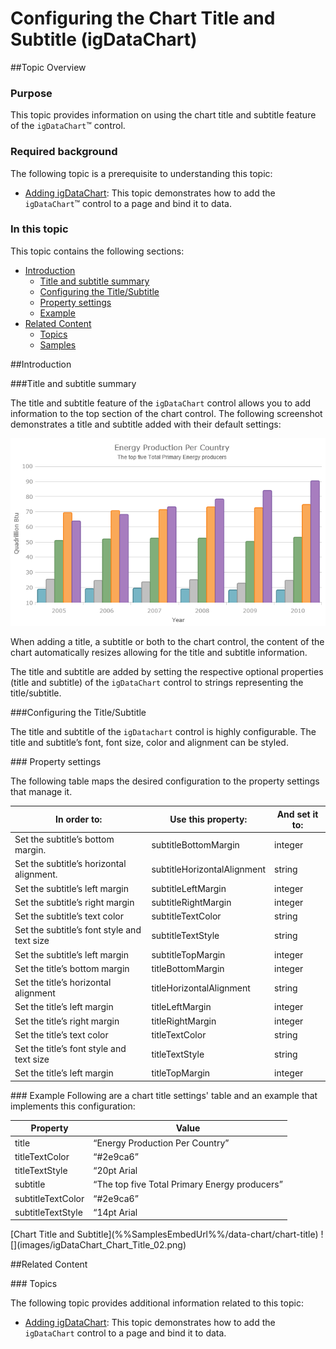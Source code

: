 ﻿<!--
|metadata|
{
    "fileName": "igdatachart-chart-titles-and-subtitles",
    "controlName": "",
    "tags": []
}
|metadata|
-->

# Configuring the Chart Title and Subtitle (igDataChart)



##Topic Overview


### Purpose

This topic provides information on using the chart title and subtitle feature of the `igDataChart`™ control.

### Required background

The following topic is a prerequisite to understanding this topic:

-	[Adding igDataChart](igDataChart-Adding.html): This topic demonstrates how to add the `igDataChart`™ control to a page and bind it to data.


### In this topic

This topic contains the following sections:

-   [Introduction](#introduction)
    -   [Title and subtitle summary](#title-subtitle)
    -   [Configuring the Title/Subtitle](#configuring)
    -   [Property settings](#property-settings)
    -   [Example](#example)
-   [Related Content](#related-content)
    -   [Topics](#topics)
    -   [Samples](#samples)



##<a id="introduction"></a>Introduction


###<a id="title-subtitle"></a>Title and subtitle summary

The title and subtitle feature of the `igDataChart` control allows you to add information to the top section of the chart control. The following screenshot demonstrates a title and subtitle added with their default settings:

![](images/igDataChart_Chart_Title_01.png)

When adding a title, a subtitle or both to the chart control, the content of the chart automatically resizes allowing for the title and subtitle information.

The title and subtitle are added by setting the respective optional properties (title and subtitle) of the `igDataChart` control to strings representing the title/subtitle.



###<a id="configuring"></a>Configuring the Title/Subtitle

The title and subtitle of the `igDatachart` control is highly configurable. The title and subtitle’s font, font size, color and alignment can be styled.

###<a id="property-settings"></a> Property settings

The following table maps the desired configuration to the property settings that manage it.

<table class="table">
	<thead>
		<tr>
			<th>In order to:</th>
			<th>Use this property:</th>
			<th>And set it to:</th>
		</tr>
	</thead>
	<tbody>
		<tr>
			<td>Set the subtitle’s bottom margin.</td>
			<td>subtitleBottomMargin</td>
			<td>integer</td>
		</tr>
		<tr>
			<td>Set the subtitle’s horizontal alignment.</td>
			<td>subtitleHorizontalAlignment</td>
			<td>string</td>
		</tr>
		<tr>
			<td>Set the subtitle’s left margin</td>
			<td>subtitleLeftMargin</td>
			<td>integer</td>
		</tr>
		<tr>
			<td>Set the subtitle’s right margin</td>
			<td>subtitleRightMargin</td>
			<td>integer</td>
		</tr>
		<tr>
			<td>Set the subtitle’s text color</td>
			<td>subtitleTextColor</td>
			<td>string</td>
		</tr>
		<tr>
			<td>Set the subtitle’s font style and text size</td>
			<td>subtitleTextStyle</td>
			<td>string</td>
		</tr>
		<tr>
			<td>Set the subtitle’s left margin</td>
			<td>subtitleTopMargin</td>
			<td>integer</td>
		</tr>
		<tr>
			<td>Set the title’s bottom margin</td>
			<td>titleBottomMargin</td>
			<td>integer</td>
		</tr>
		<tr>
			<td>Set the title’s horizontal alignment</td>
			<td>titleHorizontalAlignment</td>
			<td>string</td>
		</tr>
		<tr>
			<td>Set the title’s left margin</td>
			<td>titleLeftMargin</td>
			<td>integer</td>
		</tr>
		<tr>
			<td>Set the title’s right margin</td>
			<td>titleRightMargin</td>
			<td>integer</td>
		</tr>
		<tr>
			<td>Set the title’s text color</td>
			<td>titleTextColor</td>
			<td>string</td>
		</tr>
		<tr>
			<td>Set the title’s font style and text size</td>
			<td>titleTextStyle</td>
			<td>string</td>
		</tr>
		<tr>
			<td>Set the title’s left margin</td>
			<td>titleTopMargin</td>
			<td>integer</td>
		</tr>
	</tbody>
</table>

###<a id="example"></a> Example
Following are a chart title settings' table and an example that implements this configuration:

<table class="table">
	<thead>
		<tr>
			<th>Property</th>
			<th>Value</th>
		</tr>
	</thead>
	<tbody>
		<tr>
			<td>title</td>
			<td>“Energy Production Per Country”</td>
		</tr>
		<tr>
			<td>titleTextColor</td>
			<td>“#2e9ca6”</td>
		</tr>
		<tr>
			<td>titleTextStyle</td>
			<td>“20pt Arial</td>
		</tr>
		<tr>
			<td>subtitle</td>
			<td>“The top five Total Primary Energy producers”</td>
		</tr>
		<tr>
			<td>subtitleTextColor</td>
			<td>“#2e9ca6”</td>
		</tr>
		<tr>
			<td>subtitleTextStyle</td>
			<td>“14pt Arial</td>
		</tr>
	</tbody>
</table>


<div class="embed-sample">
   [Chart Title and Subtitle](%%SamplesEmbedUrl%%/data-chart/chart-title)
   ![](images/igDataChart_Chart_Title_02.png)
</div>


##<a id="related-content"></a>Related Content


###<a id="topics"></a> Topics

The following topic provides additional information related to this topic:


-	[Adding igDataChart](igDataChart-Adding.html):  This topic demonstrates how to add the `igDataChart` control to a page and bind it to data.





 

 


